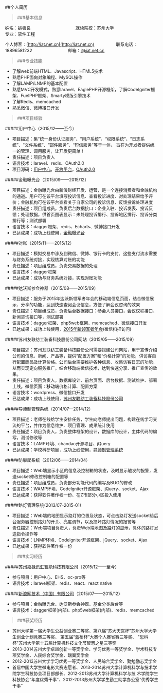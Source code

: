 ##个人简历
>###基本信息

姓名：姚善良
&emsp;&emsp;&emsp;&emsp;&emsp;&emsp;&emsp;&emsp;&emsp;&emsp;
就读院校：苏州大学
&emsp;&emsp;&emsp;&emsp;&emsp;&emsp;&emsp;&emsp;&emsp;&emsp;
专业：软件工程

个人博客：[http://iat.net.cn](http://iat.net.cn)
&emsp;&emsp;&emsp;&emsp;&nbsp;&nbsp;
联系电话：18896581232
&emsp;&emsp;&emsp;&emsp;&emsp;&emsp;&emsp;&nbsp;&nbsp;&nbsp;
邮箱：i@iat.net.cn

>###专业技能

* 了解web前端HTML、Javascript、HTML5技术
* 熟悉PHP面向对象编程、MySQL操作
* 了解LAMP/LNMP的基本配置
* 熟悉MVC开发模式，熟悉laravel、EaglePHP开源框架，了解CodeIgniter框架、FuelPHP框架、Smarty模版引擎技术
* 了解Redis、memcached
* 熟悉微信、微博接口开发

>###项目经验

#####用户中心（2015/12——至今）
* 项目描述：集“统一身份认证服务”、“用户系统”、“权限系统”、“日志系统”、“文件系统”、“邮件服务”、“短信服务”等于一体， 旨在为开发者提供统一的管理、调用服务，让开发更简单！
* 责任描述：项目负责人
* 语言技术：laravel、redis、OAuth2.0
* 项目源码：[用户中心](https://github.com/yaoshanliang/ucenter)，[开放平台](https://github.com/yaoshanliang/ucenter-open)，[OAuth2.0](https://github.com/yaoshanliang/ucenter-oauth)

#####金融曝光台（2015/09——2015/12）
* 项目描述：金融曝光台由新浪财经开发、运营，是一个连接消费者和金融机构的通道。用户可在该平台填写投诉信息、查看投诉进度、对处理结果给予评价；金融机构可在该平台查看关于自家公司的投诉信息、反馈投诉处理进度
* 责任描述：项目组成员，负责后台数据接口：企业入驻、投诉发表、投诉反馈；处理数据，供首页图表显示：未处理投诉排行、投诉地区排行、投诉分类排行等；测试部署
* 语言技术：dagger框架、redis、Echarts、微博接口开发
* 已达成果：成功上线使用，[金融曝光台](http://money.finance.sina.com.cn/baoguangtai/view/)

#####对账（2015/11——2015/12）
* 项目描述：模拟交易中涉及到微信、微博、银行卡的支付，这些支付流水需要与财务系统对接，实现核算对账的功能
* 责任描述：项目组成员，负责交易数据的处理
* 语言技术：dagger框架
* 已达成果：成功与财务系统对接，实现对账功能

#####达沃斯参会神器（2015/08——2015/09）
* 项目描述：服务于2015年达沃斯领军者年会的移动端信息页面，结合微信展示、分享的功能，达到快速查阅会议信息，方便了解会议咨询的效果
* 责任描述：项目组成员，负责后台数据接口：参会人员接口，会议议程接口，新闻咨询接口等，测试部署
* 语言技术：dagger框架、php5web框架、memcached、微信接口开发
* 已达成果：成功上线使用，[2015年新领军者年会](http://7teb76.com1.z0.glb.clouddn.com/2015.png)(微信扫描访问)

#####苏州友联纺工装备科技股份公司网站（2015/05——2015/09）
* 项目描述：苏州友联纺工装备科技股份公司需要搭建公司网站，用于宣传介绍公司的信息、新闻、产品等，提供“配置方案”和“价格计算”的功能，供访客自行配置商品及计算价格。公司后台需要维护各种信息、收集访客日志的功能，从而实现定向服务推广。结合移动端微信技术，达到快速分享、推广宣传的效果。
* 责任描述：项目负责人，数据库设计、前台页面、后台数据、测试维护、部署上线。微信页面：移动端价格计算、配置方案
* 语言技术：wordpress、微信接口开发
* 已达成果：成功上线使用，[苏州友联纺工装备科技股份公司](http://www.ylfj.com.cn/)

#####导师制管理系统（2014/07—2014/12）
* 项目描述：老师在线给学生安排任务，学生向老师提出问题，构建在线学习交流的平台，并作为信息维护、项目管理、成果统计使用
* 责任描述：项目负责人，负责整体框架的设计，数据库的设计，主体代码的编写，测试修改等
* 语言技术：LAMP环境、chandao开源项目、jQuery
* 已达成果：学校科研项目，成功上线使用，[导师制管理系统](http://sklcc.suda.edu.cn/dsz)

#####防攀爬系统（2012/06——2014/04）
* 项目描述：Web端显示小区的信息及控制箱的状态，及时显示触发的报警，发送socket修改控制箱的配置等
* 责任描述：项目组成员，负责部分功能代码的编写及BUG的修改
* 语言技术：WAMP环境、CodeIgniter开源框架、jQuery、socket、Ajax
* 已达成果：获得软件著作权一份、在Z市部分小区投入使用

#####路灯管理系统(2013/07-2015-01)
* 项目描述：Web端的地图显示路灯的位置及状态，可点击路灯发送socket给后台服务器控制路灯的开关、亮度调节，以及损坏路灯情况的报警等
* 责任描述：Web端项目负责人，负责Web端地图及路灯的显示，具体的路灯发送指令操作等
* 语言技术：LNMP环境、CodeIgniter开源框架、jQuery、socket、Ajax
* 已达成果：获得软件著作权一份

>###实习经历

#####[苏州嘉禄讯汇智能科技有限公司](http://www.szjlxh.com)（2015/12——至今）
* 参与项目：用户中心、EHS、oc-pro等
* 语言技术：laravel框架、redis、react、react native

#####[新浪网技术（中国）有限公司](http://www.sina.com.cn)（2015/07——2015/12）
* 参与项目：金融曝光台、达沃斯参会神器、基金分类后台等
* 语言技术：dagger框架(内部)、php5web框架(内部)、redis、memcached

>###获奖经历

* 苏州大学第一届大学生公益创业赛二等奖、第八届“苏大天宫杯”苏州大学大学生创业计划竞赛三等奖、 第五届“蓝桥杯”大赛个人赛省赛三等奖、
"思科杯"苏州大学第十五届计算机科技文化节智慧之星三等奖
* 2013-2014苏州大学卓越创新一等奖学金、学习优秀一等奖学金、学术科技专项奖学金、人民综合奖学金、瑞翼奖学金
* 2012-2013苏州大学学习优秀一等奖学金、人民综合奖学金、勤勉励志奖学金
* 首届中国大学生微电影大赛志愿者、2013-2014苏州大学计算机科学与技术学院学生科技协会项目部部长、2012-2013苏州大学计算机科学与技
术学院学生科技协会“年度优秀干事”、2012-2013苏州大学学生勤工助学办公室“优秀学生干事”

